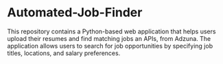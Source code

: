# Automated-Job-Finder
This repository contains a Python-based web application that helps users upload their resumes and find matching jobs an APIs, from Adzuna. The application allows users to search for job opportunities by specifying job titles, locations, and salary preferences.
